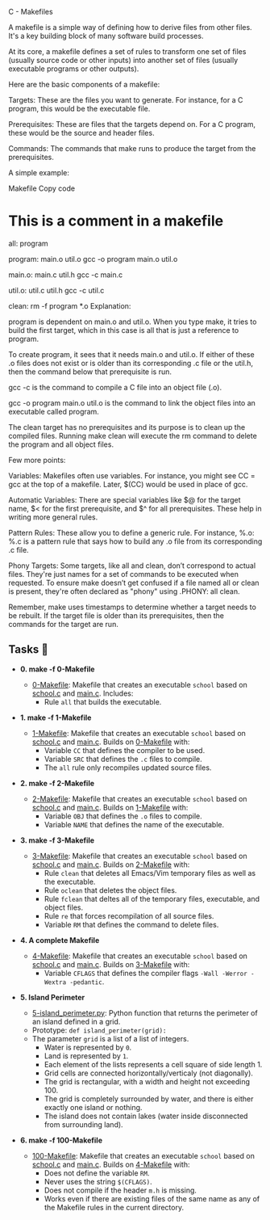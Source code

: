 C - Makefiles


A makefile is a simple way of defining how to derive files from other files. It's a key building block of many software build processes.

At its core, a makefile defines a set of rules to transform one set of files (usually source code or other inputs) into another set of files (usually executable programs or other outputs).

Here are the basic components of a makefile:

Targets: These are the files you want to generate. For instance, for a C program, this would be the executable file.

Prerequisites: These are files that the targets depend on. For a C program, these would be the source and header files.

Commands: The commands that make runs to produce the target from the prerequisites.

A simple example:

Makefile
Copy code
# This is a comment in a makefile

all: program

program: main.o util.o
    gcc -o program main.o util.o

main.o: main.c util.h
    gcc -c main.c

util.o: util.c util.h
    gcc -c util.c

clean:
    rm -f program *.o
Explanation:

program is dependent on main.o and util.o. When you type make, it tries to build the first target, which in this case is all that is just a reference to program.

To create program, it sees that it needs main.o and util.o. If either of these .o files does not exist or is older than its corresponding .c file or the util.h, then the command below that prerequisite is run.

gcc -c is the command to compile a C file into an object file (.o).

gcc -o program main.o util.o is the command to link the object files into an executable called program.

The clean target has no prerequisites and its purpose is to clean up the compiled files. Running make clean will execute the rm command to delete the program and all object files.

Few more points:

Variables: Makefiles often use variables. For instance, you might see CC = gcc at the top of a makefile. Later, $(CC) would be used in place of gcc.

Automatic Variables: There are special variables like $@ for the target name, $< for the first prerequisite, and $^ for all prerequisites. These help in writing more general rules.

Pattern Rules: These allow you to define a generic rule. For instance, %.o: %.c is a pattern rule that says how to build any .o file from its corresponding .c file.

Phony Targets: Some targets, like all and clean, don’t correspond to actual files. They're just names for a set of commands to be executed when requested. To ensure make doesn’t get confused if a file named all or clean is present, they're often declared as "phony" using .PHONY: all clean.

Remember, make uses timestamps to determine whether a target needs to be rebuilt. If the target file is older than its prerequisites, then the commands for the target are run.


## Tasks :page_with_curl:

* **0. make -f 0-Makefile**
  * [0-Makefile](./0-Makefile): Makefile that creates an executable `school` based on
  [school.c](./school.c) and [main.c](./main.c). Includes:
    * Rule `all` that builds the executable.

* **1. make -f 1-Makefile**
  * [1-Makefile](./1-Makefile): Makefile that creates an executable `school` based on
  [school.c](./school.c) and [main.c](./main.c). Builds on [0-Makefile](./0-Makefile)
  with:
    * Variable `CC` that defines the compiler to be used.
    * Variable `SRC` that defines the `.c` files to compile.
    * The `all` rule only recompiles updated source files.

* **2. make -f 2-Makefile**
  * [2-Makefile](./2-Makefile): Makefile that creates an executable `school` based on
  [school.c](./school.c) and [main.c](./main.c). Builds on [1-Makefile](./1-Makefile)
  with:
    * Variable `OBJ` that defines the `.o` files to compile.
    * Variable `NAME` that defines the name of the executable.

* **3. make -f 3-Makefile**
  * [3-Makefile](./3-Makefile): Makefile that creates an executable `school` based on
  [school.c](./school.c) and [main.c](./main.c). Builds on [2-Makefile](./2-Makefile)
  with:
    * Rule `clean` that deletes all Emacs/Vim temporary files as well as the
    executable.
    * Rule `oclean` that deletes the object files.
    * Rule `fclean` that deltes all of the temporary files, executable, and
    object files.
    * Rule `re` that forces recompilation of all source files.
    * Variable `RM` that defines the command to delete files.

* **4. A complete Makefile**
  * [4-Makefile](./4-Makefile): Makefile that creates an executable `school` based on
  [school.c](./school.c) and [main.c](./main.c). Builds on [3-Makefile](./3-Makefile)
  with:
    * Variable `CFLAGS` that defines the compiler flags `-Wall -Werror -Wextra
    -pedantic`.

* **5. Island Perimeter**
  * [5-island_perimeter.py](./5-island_perimeter.py): Python function that returns the
  perimeter of an island defined in a grid.
  * Prototype: `def island_perimeter(grid):`
  * The parameter `grid` is a list of a list of integers.
    * Water is represented by `0`.
    * Land is represented by `1`.
    * Each element of the lists represents a cell square of side length 1.
    * Grid cells are connected horizontally/verticaly (not diagonally).
    * The grid is rectangular, with a width and height not exceeding 100.
    * The grid is completely surrounded by water, and there is either exactly
    one island or nothing.
    * The island does not contain lakes (water inside disconnected from
    surrounding land).

* **6. make -f 100-Makefile**
  * [100-Makefile](./100-Makefile): Makefile that creates an executable `school` based on
  [school.c](./school.c) and [main.c](./main.c). Builds on [4-Makefile](./4-Makefile)
  with:
    * Does not define the variable `RM`.
    * Never uses the string `$(CFLAGS)`.
    * Does not compile if the header `m.h` is missing.
    * Works even if there are existing files of the same name as any of the
    Makefile rules in the current directory.
